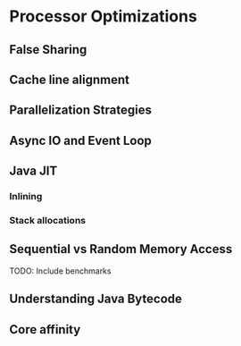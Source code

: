 # Processor Optimizations

## False Sharing

## Cache line alignment

## Parallelization Strategies

## Async IO and Event Loop

## Java JIT

### Inlining

### Stack allocations

## Sequential vs Random Memory Access

TODO: Include benchmarks

## Understanding Java Bytecode

## Core affinity
